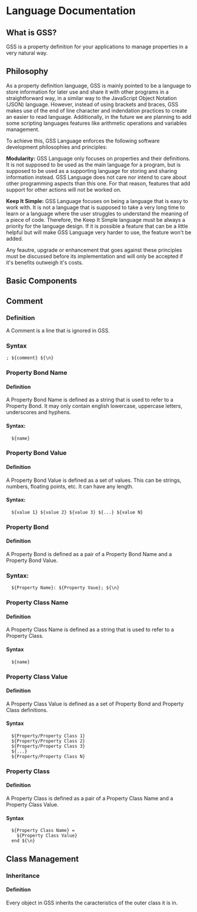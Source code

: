 # Language Documentation
## What is GSS?
GSS is a property definition for your applications to manage properties in a very natural way.

## Philosophy
As a property definition language, GSS is mainly pointed to be a language to store information for later use and share it with other programs in a straightforward way, in a similar way to the JavaScript Object Notation (JSON) language. However, instead of using brackets and braces, GSS makes use of the end of line character and indendation practices to create an easier to read language. Additionally, in the future we are planning to add some scripting languages features like arithmetic operations and variables management.

To achieve this, GSS Language enforces the following software development philosophies and principles:

**Modularity:** GSS Language only focuses on properties and their definitions. It is not supposed to be used as the main language for a program, but is supposed to be used as a supporting language for storing and sharing information instead. GSS Language does not care nor intend to care about other programming aspects than this one. For that reason, features that add support for other actions will not be worked on.

**Keep It Simple:** GSS Language focuses on being a language that is easy to work with. It is not a language that is supposed to take a very long time to learn or a language where the user struggles to understand the meaning of a piece of code. Therefore, the Keep It Simple language must be always a priority for the language design. If it is possible a feature that can be a little helpful but will make GSS Language very harder to use, the feature won't be added.  

Any feautre, upgrade or enhancement that goes against these principles must be discussed before its implementation and will only be accepted if it's benefits outweigh it's costs.

## Basic Components
## Comment
### Definition
A Comment is a line that is ignored in GSS.

### Syntax
```
; ${comment} ${\n}
```

### Property Bond Name
#### Definition
A Property Bond Name is defined as a string that is used to refer to a Property Bond.
It may only contain english lowercase, uppercase letters, underscores and hyphens.

#### Syntax:
```
  ${name}
```

### Property Bond Value
#### Definition
A Property Bond Value is defined as a set of values.
This can be strings, numbers, floating points, etc.
It can have any length.

#### Syntax:
```
  ${value 1} ${value 2} ${value 3} ${...} ${value N}
```

### Property Bond
#### Definition
A Property Bond is defined as a pair of a Property Bond Name and a Property Bond Value.

### Syntax:
```
  ${Property Name}: ${Property Vaue}; ${\n}
```

### Property Class Name
#### Definition
A Property Class Name is defined as a string that is used to refer to a Property Class.

#### Syntax
```
  ${name}
```

### Property Class Value
#### Definition
A Property Class Value is defined as a set of Property Bond and Property Class definitions.

#### Syntax
```
  ${Property/Property Class 1}
  ${Property/Property Class 2}
  ${Property/Property Class 3}
  ${...}
  ${Property/Property Class N}
```

### Property Class
#### Definition
A Property Class is defined as a pair of a Property Class Name and a Property Class Value.

#### Syntax
```
  ${Property Class Name} =
    ${Property Class Value}
  end ${\n}
```

## Class Management
### Inheritance
#### Definition
Every object in GSS inherits the caracteristics of the outer class it is in.
